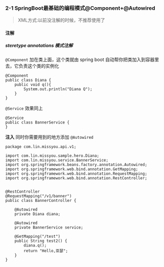 ### 2-1 SpringBoot最基础的编程模式@Component+@Autowired

> XML方式:以前没注解的时候，不推荐使用了

#### 注解

##### steretype annotations 模式注解

`@Component` 加在类上面，这个类就由 spring boot 自动帮你把类加入到容器里去，它负责这个类的实例化


```
@Component
public class Diana {
    public void q(){
        System.out.println("Diana Q");
    }
}
```

`@Service` 效果同上

```
@Service
public class BannerService {
}
```

**注入** 同时你需要用到的地方添加 `@Autowired`

```$xslt
package com.lin.missyou.api.v1;

import com.lin.missyou.sample.hero.Diana;
import com.lin.missyou.service.BannerService;
import org.springframework.beans.factory.annotation.Autowired;
import org.springframework.web.bind.annotation.GetMapping;
import org.springframework.web.bind.annotation.RequestMapping;
import org.springframework.web.bind.annotation.RestController;


@RestController
@RequestMapping("/v1/banner")
public class BannerController {

    @Autowired
    private Diana diana;

    @Autowired
    private BannerService service;

    @GetMapping("/test")
    public String test2() {
        diana.q();
        return "Hello,亚瑟";
    }
}

```

